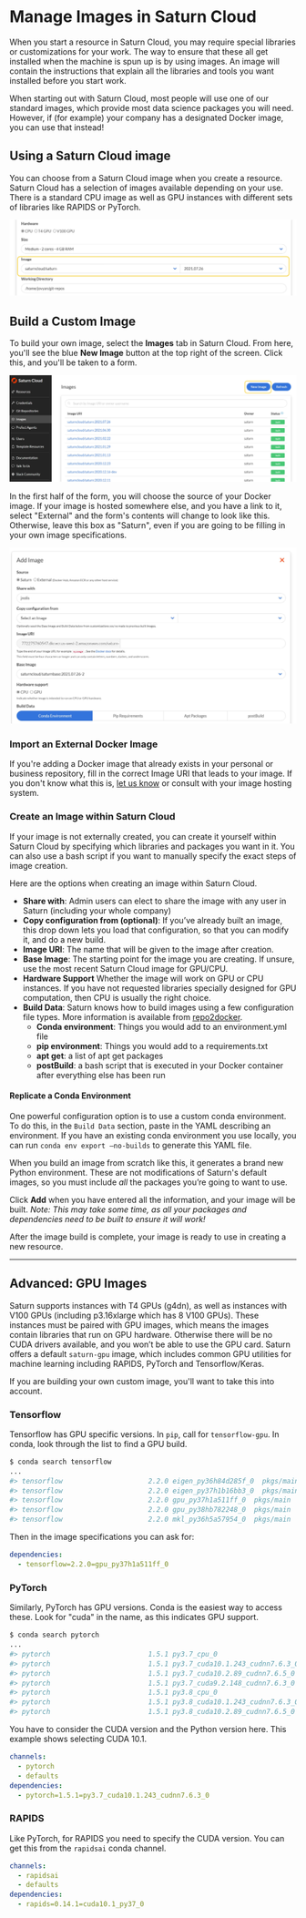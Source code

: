 # Manage Images in Saturn Cloud

When you start a resource in Saturn Cloud, you may require special libraries or customizations for your work. The way to ensure that these all get installed when the machine is spun up is by using images. An image will contain the instructions that explain all the libraries and tools you want installed before you start work.

When starting out with Saturn Cloud, most people will use one of our standard images, which provide most data science packages you will need. However, if (for example) your company has a designated Docker image, you can use that instead!

## Using a Saturn Cloud image

You can choose from a Saturn Cloud image when you create a resource. Saturn Cloud has a selection of images available depending on your use. There is a standard CPU image
as well as GPU instances with different sets of libraries like RAPIDS or PyTorch.

![Image selector for new resource](/images/docs/new-resource-image-selector.jpg "doc-image")

## Build a Custom Image

To build your own image, select the **Images** tab in Saturn Cloud. From here, you'll see the blue **New Image** button at the top right of the screen. Click this, and you'll be taken to a form. 

![New image button on Images tab](/images/docs/new-image-button.jpg "doc-image")

In the first half of the form, you will choose the source of your Docker image. If your image is hosted somewhere else, and you have a link to it, select "External" and the form's contents will change to look like this. Otherwise, leave this box as "Saturn", even if you are going to be filling in your own image specifications.

![New image options](/images/docs/new-image-options.jpg "doc-image")

### Import an External Docker Image

If you're adding a Docker image that already exists in your personal or business repository, fill in the correct Image URI that leads to your image. If you don't know what this is, [let us know](mailto:support@saturncloud.io) or consult with your image hosting system.

### Create an Image within Saturn Cloud

If your image is not externally created, you can create it yourself within Saturn Cloud by specifying which libraries and packages you want in it. You can also use a bash
script if you want to manually specify the exact steps of image creation.

Here are the options when creating an image within Saturn Cloud.

* **Share with**: Admin users can elect to share the image with any user in Saturn (including your whole company)
* **Copy configuration from (optional)**: If you’ve already built an image, this drop down lets you load that configuration, so that you can modify it, and do a new build.
* **Image URI**: The name that will be given to the image after creation.
* **Base Image**: The starting point for the image you are creating. If unsure, use the most recent Saturn Cloud image for GPU/CPU.
* **Hardware Support** Whether the image will work on GPU or CPU instances. If you have not requested libraries specially designed for GPU computation, then CPU is usually the right choice.
* **Build Data**: Saturn knows how to build images using a few configuration file types. More information is available from [repo2docker](https://repo2docker.readthedocs.io/en/latest/config_files.html).
  * **Conda environment**: Things you would add to an environment.yml file
  * **pip environment**: Things you would add to a requirements.txt
  * **apt get**: a list of apt get packages
  * **postBuild**: a bash script that is executed in your Docker container after everything else has been run

#### Replicate a Conda Environment
One powerful configuration option is to use a custom conda environment. To do this, in the `Build Data` section, paste in the YAML describing an environment. If you have an existing conda environment you use locally, you can run `conda env export –no-builds` to generate this YAML file. 

When you build an image from scratch like this, it generates a brand new Python environment. These are not modifications of Saturn's default images, so you must include *all* the packages you’re going to want to use.

Click **Add** when you have entered all the information, and your image will be built. *Note: This may take some time, as all your packages and dependencies need to be built to ensure it will work!* 

After the image build is complete, your image is ready to use in creating a new resource.

***

## Advanced: GPU Images

Saturn supports instances with T4 GPUs (g4dn), as well as instances with V100 GPUs (including p3.16xlarge which has 8 V100 GPUs). These instances must be paired with GPU images, which means the images contain libraries that run on GPU hardware. Otherwise there will be no CUDA drivers available, and you won’t be able to use the GPU card. Saturn offers a default `saturn-gpu` image, which includes common GPU utilities for machine learning including RAPIDS, PyTorch and Tensorflow/Keras.

If you are building your own custom image, you'll want to take this into account. 

### Tensorflow
Tensorflow has GPU specific versions. In `pip`, call for `tensorflow-gpu`. In conda, look through the list to find a GPU build.

```bash
$ conda search tensorflow
...
#> tensorflow                     2.2.0 eigen_py36h84d285f_0  pkgs/main
#> tensorflow                     2.2.0 eigen_py37h1b16bb3_0  pkgs/main
#> tensorflow                     2.2.0 gpu_py37h1a511ff_0  pkgs/main
#> tensorflow                     2.2.0 gpu_py38hb782248_0  pkgs/main
#> tensorflow                     2.2.0 mkl_py36h5a57954_0  pkgs/main
```

Then in the image specifications you can ask for:

```yml
dependencies:
  - tensorflow=2.2.0=gpu_py37h1a511ff_0
```

### PyTorch
Similarly, PyTorch has GPU versions. Conda is the easiest way to access these. Look for "cuda" in the name, as this indicates GPU support.

```bash
$ conda search pytorch
...
#> pytorch                        1.5.1 py3.7_cpu_0                      pytorch
#> pytorch                        1.5.1 py3.7_cuda10.1.243_cudnn7.6.3_0  pytorch
#> pytorch                        1.5.1 py3.7_cuda10.2.89_cudnn7.6.5_0   pytorch
#> pytorch                        1.5.1 py3.7_cuda9.2.148_cudnn7.6.3_0   pytorch
#> pytorch                        1.5.1 py3.8_cpu_0                      pytorch
#> pytorch                        1.5.1 py3.8_cuda10.1.243_cudnn7.6.3_0  pytorch
#> pytorch                        1.5.1 py3.8_cuda10.2.89_cudnn7.6.5_0   pytorch
```

You have to consider the CUDA version and the Python version here. This example shows selecting CUDA 10.1.

```yml
channels:
  - pytorch
  - defaults
dependencies:
  - pytorch=1.5.1=py3.7_cuda10.1.243_cudnn7.6.3_0
```

### RAPIDS
Like PyTorch, for RAPIDS you need to specify the CUDA version. You can get this from the `rapidsai` conda channel.

```yml
channels:
  - rapidsai
  - defaults
dependencies:
  - rapids=0.14.1=cuda10.1_py37_0
```
